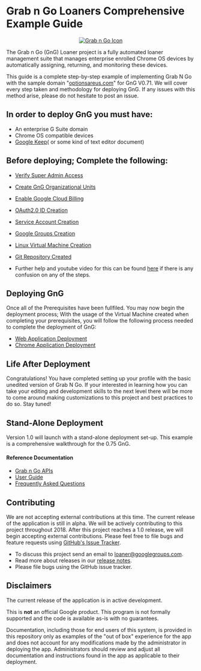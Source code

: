 <!-- mdformat off(GitHub header) -->
Grab n Go Loaners Comprehensive Example Guide
======
<!-- mdformat on -->

<p align="center">
  <a href="#grabngo--">
    <img src="https://storage.googleapis.com/gngloaners/gnglogo.png" alt="Grab n Go Icon" />
  </a>
</p>

The Grab n Go (GnG) Loaner project is a fully automated loaner management suite
that manages enterprise enrolled Chrome OS devices by automatically assigning,
returning, and monitoring these devices.

This guide is a complete step-by-step example of implementing Grab N Go with 
the sample domain "[optionsareus.com]()" for GnG V0.71.  We will cover every step 
taken and methodology for deploying GnG. If any issues with this method arise,  please do 
not hesitate to post an issue. 


## In order to deploy GnG you must have:

*   An enterprise G Suite domain
*	Chrome OS compatible devices
* 	[Google Keep](https://chrome.google.com/webstore/detail/google-keep-chrome-extens/lpcaedmchfhocbbapmcbpinfpgnhiddi/related?utm_source=chrome-ntp-icon)( or some kind of text editor document)

## Before deploying; Complete the following:

*	[Verify Super Admin Access](https://github.com/kid-yume/gnglinuxdeployment/tree/dev/docs/deployment/prerequisites/verifysuperadminaccess)
*	[Create GnG Organizational Units](https://github.com/kid-yume/gnglinuxdeployment/tree/dev/docs/deployment/prerequisites/organizationalunits)
*	[Enable Google Cloud Billing](https://github.com/kid-yume/gnglinuxdeployment/tree/dev/docs/deployment/prerequisites/billingaccountid)
*	[OAuth2.0 ID Creation](https://github.com/kid-yume/gnglinuxdeployment/tree/dev/docs/deployment/prerequisites/oauthid)
*	[Service Account Creation](https://github.com/kid-yume/gnglinuxdeployment/tree/dev/docs/deployment/prerequisites/serviceaccountcreation)
*	[Google Groups Creation](https://github.com/kid-yume/gnglinuxdeployment/tree/dev/docs/deployment/prerequisites/googlegroupcreation)
*	[Linux Virtual Machine Creation](https://github.com/kid-yume/gnglinuxdeployment/tree/dev/docs/deployment/prerequisites/virtualmachinecreation)
*	[Git Repository Created](https://github.com/kid-yume/gnglinuxdeployment/tree/dev/docs/deployment/prerequisites/gitrepositorycreated)

*	Further help and youtube video for this can be found [here](https://github.com/kid-yume/gnglinuxdeployment/tree/dev/docs/deployment/prerequisites)
	if there is any confusion on any of the steps.

## Deploying GnG 
Once all of the Prerequisites have been fullfiled. You may now begin the deployment process; 
With the usage of the Virtual Machine created when completing your prerequisites, you will follow
the following process needed to complete the deployment of GnG:

*	[Web Application Deployment](https://github.com/kid-yume/gnglinuxdeployment/tree/dev/docs/deployment/mac-linux)
*	[Chrome Application Deployment](https://github.com/kid-yume/gnglinuxdeployment/tree/dev/docs/deployment/chrome_deployment)

## Life After Deployment
Congratulations! You have completed setting up your profile with the basic unedited version of Grab N Go. If your 
interested in learning how you can take your editing and development skills to the next level there will be more to 
come around making customizations to this project and best practices to do so. Stay tuned! 

## Stand-Alone Deployment
Version 1.0 will launch with a stand-alone deployment set-up. This example is a comprehensive walkthrough
for the 0.75 GnG. 

#### Reference Documentation

-   [Grab n Go APIs](docs/gng_apis.md)
-   [User Guide](docs/user_guide.md)
-   [Frequently Asked
    Questions](docs/faq.md)

## Contributing

We are not accepting external contributions at this time. The current release of
the application is still in alpha. We will be actively contributing to this
project throughout 2018. After this project reaches a 1.0 release, we will begin
accepting external contributions. Please feel free to file bugs and feature
requests using [GitHub's Issue
Tracker](https://github.com/google/loaner/issues).

* To discuss this project send an email to loaner@googlegroups.com.
* Read more about releases in our [release notes](docs/release_notes.md).
* Please file bugs using the GitHub issue tracker.


## Disclaimers

The current release of the application is in active development.

This is **not** an official Google product. This program is not formally
supported and the code is available as-is with no guarantees.

Documentation, including those for end users of this system, is provided in this
repository only as examples of the "out of box" experience for the app and does
not account for any modifications made by the administrator in deploying the
app. Administrators should review and adjust all documentation and instructions
found in the app as applicable to their deployment.
